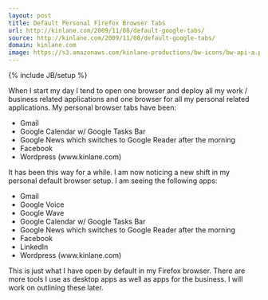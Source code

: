 ```yaml
---
layout: post
title: Default Personal Firefox Browser Tabs
url: http://kinlane.com/2009/11/08/default-google-tabs/
source: http://kinlane.com/2009/11/08/default-google-tabs/
domain: kinlane.com
image: https://s3.amazonaws.com/kinlane-productions/bw-icons/bw-api-a.png
---
```

{% include JB/setup %}

<p>
     When I start my day I tend to open one browser and deploy all my work / business related applications and one browser for all my personal related applications. My personal browser tabs have been:
</p>
<ul class="mainlist">
     <li>Gmail
     </li>
     <li>Google Calendar w/ Google Tasks Bar
     </li>
     <li>Google News which switches to Google Reader after the morning
     </li>
     <li>Facebook
     </li>
     <li>Wordpress (www.kinlane.com)
     </li>
</ul>
<p>
     It has been this way for a while. I am now noticing a new shift in my personal default browser setup. I am seeing the following apps:
</p>
<ul class="mainlist">
     <li>Gmail
     </li>
     <li>Google Voice
     </li>
     <li>Google Wave
     </li>
     <li>Google Calendar w/ Google Tasks Bar
     </li>
     <li>Google News which switches to Google Reader after the morning
     </li>
     <li>Facebook
     </li>
     <li>LinkedIn
     </li>
     <li>Wordpress (www.kinlane.com)
     </li>
</ul>
<p>
     This is just what I have open by default in my Firefox browser. There are more tools I use as desktop apps as well as apps for the business. I will work on outlining these later.
</p>